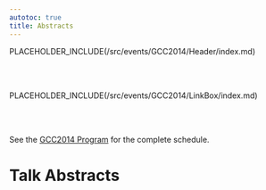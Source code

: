 ```yaml
---
autotoc: true
title: Abstracts
---
```

PLACEHOLDER_INCLUDE(/src/events/GCC2014/Header/index.md)

<br /><br />



PLACEHOLDER_INCLUDE(/src/events/GCC2014/LinkBox/index.md)


<br /><br />

See the [GCC2014 Program](/src/events/GCC2014/Program/index.md) for the complete schedule.

# Talk Abstracts

